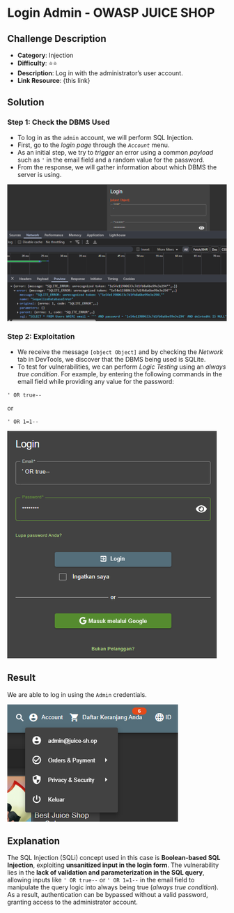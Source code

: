 # Login Admin - OWASP JUICE SHOP

## Challenge Description

* **Category**: Injection
* **Difficulty**: ⭐⭐
* **Description**: Log in with the administrator’s user account.
* **Link Resource**: {this link}

## Solution

### Step 1: Check the DBMS Used

* To log in as the `admin` account, we will perform SQL Injection.
* First, go to the *login page* through the *`Account`* menu.
* As an initial step, we try to *trigger* an error using a common *payload* such as `'` in the email field and a random value for the password.
* From the response, we will gather information about which DBMS the server is using.

![DBMS](../../assets/LoginAdmin1.png)

### Step 2: Exploitation

* We receive the message `[object Object]` and by checking the *Network* tab in DevTools, we discover that the DBMS being used is SQLite.
* To test for vulnerabilities, we can perform *Logic Testing* using an *always true condition*. For example, by entering the following commands in the email field while providing any value for the password:

```
' OR true--
```

or

```
' OR 1=1--
```

![Exploitation](../../assets/LoginAdmin2.png)

## Result

We are able to log in using the `Admin` credentials.

![Result](../../assets/LoginAdmin3.png)

## Explanation

The SQL Injection (SQLi) concept used in this case is **Boolean-based SQL Injection**, exploiting **unsanitized input in the login form**. The vulnerability lies in the **lack of validation and parameterization in the SQL query**, allowing inputs like `' OR true--` or `' OR 1=1--` in the email field to manipulate the query logic into always being true (*always true condition*). As a result, authentication can be bypassed without a valid password, granting access to the administrator account.
